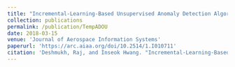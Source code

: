 ```yaml
---
title: "Incremental-Learning-Based Unsupervised Anomaly Detection Algorithm for Terminal Airspace Operations"
collection: publications
permalink: /publication/TempADOU
date: 2018-03-15
venue: 'Journal of Aerospace Information Systems'
paperurl: 'https://arc.aiaa.org/doi/10.2514/1.I010711'
citation: 'Deshmukh, Raj, and Inseok Hwang. "Incremental-Learning-Based Unsupervised Anomaly Detection Algorithm for Terminal Airspace Operations." <i>Journal of Aerospace Information Systems</i> (2019).'
---
```

